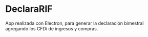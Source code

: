 # DeclaraRIF
App realizada con Electron, para generar la declaración bimestral agregando los CFDi de ingresos y compras.
